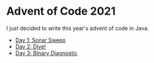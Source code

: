 # Advent of Code 2021

I just decided to write this year's advent of code in Java.

- [Day 1: Sonar Sweep](src/main/java/xyz/changliu/adventofcode/service/Day01Service.java)
- [Day 2: Dive!](src/main/java/xyz/changliu/adventofcode/service/Day02Service.java)
- [Day 3: Binary Diagnostic](src/main/java/xyz/changliu/adventofcode/service/Day03Service.java)